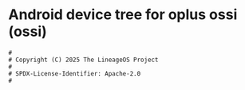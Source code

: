 # Android device tree for oplus ossi (ossi)

```
#
# Copyright (C) 2025 The LineageOS Project
#
# SPDX-License-Identifier: Apache-2.0
#
```
